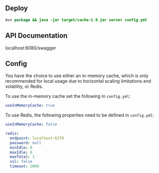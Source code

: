 ## Deploy

```java
mvn package && java -jar target/cache-1.0.jar server config.yml
```

## API Documentation

localhost:8080/swagger

## Config

You have the choice to use either an in-memory cache, which is only recommended for local usage due to horizontal scaling limitations and volatility, or Redis. 

To use the in-memory cache set the following in `config.yml`: 
```yaml
useInMemoryCache: true
```

To use Redis, the following properties need to be defined in `config.yml`:
```yaml
useInMemoryCache: false

redis:
  endpoint: localhost:6379
  password: null
  minIdle: 0
  maxIdle: 0
  maxTotal: 1
  ssl: false
  timeout: 2000
```

